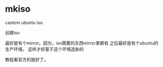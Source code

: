 # mkiso
castom ubuntu iso



创建iso

最好是有个mirror。因为，iso需要的东西mirror里都有
之后最好是有个ubuntu的生产环境。 这样才好基于这个环境造新的

教程看官方的就好了。
